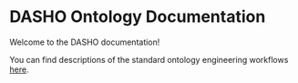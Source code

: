 # DASHO Ontology Documentation

[//]: # "This file is meant to be edited by the ontology maintainer."

Welcome to the DASHO documentation!

You can find descriptions of the standard ontology engineering workflows [here](odk-workflows/index.md).
